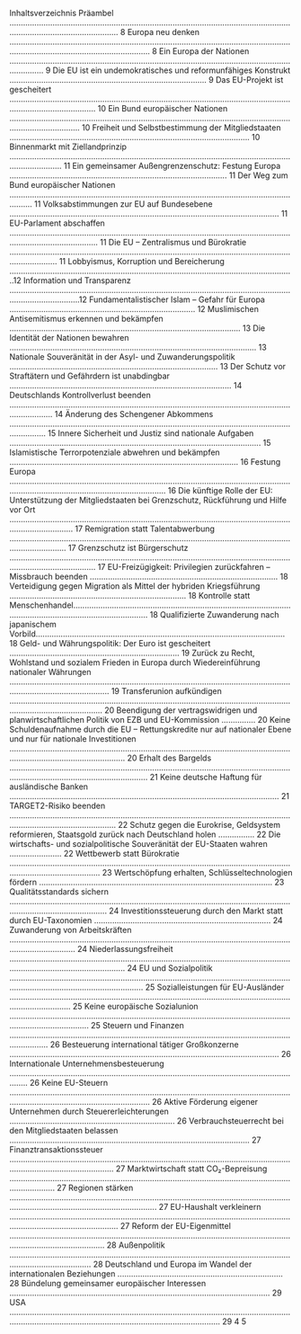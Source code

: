 Inhaltsverzeichnis
Präambel  ............................................................................................................................................................................ 8
Europa neu denken .......................................................................................................................................................................................... 8
Ein Europa der Nationen ........................................................................................................................................... 9
Die EU ist ein undemokratisches und reformunfähiges Konstrukt 
....................................................................................... 9
Das EU-Projekt ist gescheitert 
.................................................................................................................................................................. 10
Ein Bund europäischer Nationen ........................................................................................................................................................... 10
Freiheit und Selbstbestimmung der Mitgliedstaaten 
.......................................................................................................... 10
Binnenmarkt mit Ziellandprinzip ................................................................................................................................................... 11
Ein gemeinsamer Außengrenzenschutz: Festung Europa ................................................................................................ 11
Der Weg zum Bund europäischer Nationen ...................................................................................................................................... 11
Volksabstimmungen zur EU auf Bundesebene ....................................................................................................................... 11
EU-Parlament abschaffen ................................................................................................................................................................... 11
Die EU – Zentralismus und Bürokratie ................................................................................................................................................. 11
Lobbyismus, Korruption und Bereicherung ..............................................................................................................................12
Information und Transparenz 
...........................................................................................................................................................12
Fundamentalistischer Islam – Gefahr für Europa  .................................................................................. 12
Muslimischen Antisemitismus erkennen und bekämpfen 
...................................................................................................... 13
Die Identität der Nationen bewahren  
............................................................................................................. 13
Nationale Souveränität in der Asyl- und Zuwanderungspolitik ............................................................................................ 13
Der Schutz vor Straftätern und Gefährdern ist unabdingbar 
.................................................................................................. 14
Deutschlands Kontrollverlust beenden 
............................................................................................................................................... 14
Änderung des Schengener Abkommens 
............................................................................................................................................  15
Innere Sicherheit und Justiz sind nationale Aufgaben ...............................................................................................................  15
Islamistische Terrorpotenziale abwehren und bekämpfen ..................................................................................................... 16
Festung Europa 
................................................................................................................................................................................................. 16
Die künftige Rolle der EU: Unterstützung der Mitgliedstaaten bei Grenzschutz, 
Rückführung und Hilfe vor Ort ........................................................................................................................................................ 17
Remigration statt Talentabwerbung .....................................................................................................................................................  17
Grenzschutz ist Bürgerschutz ..................................................................................................................................................................  17
EU-Freizügigkeit: Privilegien zurückfahren – Missbrauch beenden 
................................................................................... 18
Verteidigung gegen Migration als Mittel der hybriden Kriegsführung .............................................................................. 18
Kontrolle statt Menschenhandel............................................................................................................................................................. 18
Qualifizierte Zuwanderung nach japanischem Vorbild.............................................................................................................. 18
Geld- und Währungspolitik: Der Euro ist gescheitert ........................................................................... 19
Zurück zu Recht, Wohlstand und sozialem Frieden in Europa durch Wiedereinführung 
nationaler Währungen 
........................................................................................................................................................................  19
Transferunion aufkündigen ..................................................................................................................................................................... 20
Beendigung der vertragswidrigen und planwirtschaftlichen Politik von EZB und EU-Kommission ............... 20
Keine Schuldenaufnahme durch die EU – Rettungskredite nur auf nationaler Ebene und nur für 
nationale Investitionen ............................................................................................................................................................................... 20
Erhalt des Bargelds ......................................................................................................................................................................................... 21
Keine deutsche Haftung für ausländische Banken ....................................................................................................................... 21
TARGET2-Risiko beenden ........................................................................................................................................................................... 22
Schutz gegen die Eurokrise, Geldsystem reformieren, Staatsgold zurück nach Deutschland holen ................ 22
Die wirtschafts- und sozialpolitische Souveränität der EU-Staaten wahren  .......................  22
Wettbewerb statt Bürokratie ....................................................................................................................................................................  23
Wertschöpfung erhalten, Schlüsseltechnologien fördern 
.......................................................................................................  23
Qualitätsstandards sichern 
.......................................................................................................................................................................  24
Investitionssteuerung durch den Markt statt durch EU-Taxonomien ..............................................................................  24
Zuwanderung von Arbeitskräften .........................................................................................................................................................  24
Niederlassungsfreiheit ...............................................................................................................................................................................  24
EU und Sozialpolitik ....................................................................................................................................................................................... 25
Sozialleistungen für EU-Ausländer 
....................................................................................................................................................... 25
Keine europäische Sozialunion ............................................................................................................................................................... 25
Steuern und Finanzen  
.............................................................................................................................................  26
Besteuerung international tätiger Großkonzerne .......................................................................................................................  26
Internationale Unternehmensbesteuerung 
....................................................................................................................................  26
Keine EU-Steuern ..........................................................................................................................................................................................  26
Aktive Förderung eigener Unternehmen durch Steuererleichterungen 
.........................................................................  26
Verbrauchsteuerrecht bei den Mitgliedstaaten belassen 
.......................................................................................................... 27
Finanztransaktionssteuer .......................................................................................................................................................................... 27
Marktwirtschaft statt CO₂-Bepreisung ................................................................................................................................................ 27
Regionen stärken 
............................................................................................................................................................................................. 27
EU-Haushalt verkleinern ............................................................................................................................................................................ 27
Reform der EU-Eigenmittel ......................................................................................................................................................................  28
Außenpolitik  ................................................................................................................................................................  28
Deutschland und Europa im Wandel der internationalen Beziehungen .........................................................................  28
Bündelung gemeinsamer europäischer Interessen ...................................................................................................................  29
USA 
.........................................................................................................................................................................................................................  29
4
5
